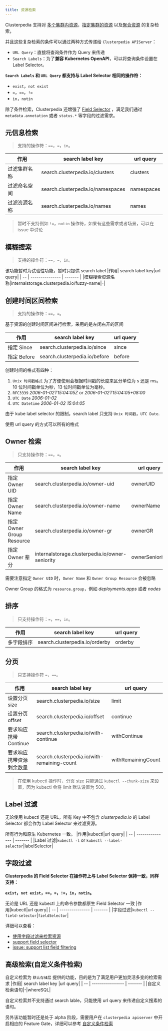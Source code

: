 ```yaml
---
title: 资源检索
---
```


Clusterpedia 支持对 [多个集群内资源](multi-cluster)，[指定集群的资源](specified-cluster) 以及[聚合资源](collection-resource) 的复杂检索，

并且这些复杂检索的条件可以通过两种方式传递给 `Clusterpedia APIServer`：
* `URL Query`：直接将查询条件作为 Query 来传递
* `Search Labels`：为了**兼容 Kubernetes OpenAPI**，可以将查询条件设置在 Label Selector。

**`Search Labels` 和 `URL Query` 都支持与 Label Selector 相同的操作符：**
* `exist`，`not exist`
* `=`，`==`，`!=`
* `in`，`notin`

除了条件检索，Clusterpedia 还增强了 [Field Selector](#字段过滤)
，满足我们通过 `metadata.annotation` 或者 `status.*` 等字段的过滤需求。
## 元信息检索
> 支持的操作符：`==`，`=`，`in`。

|作用| search label key|url query|
| -- | --------------- | ------- |
|过滤集群名称|search.clusterpedia.io/clusters|clusters|
|过滤命名空间|search.clusterpedia.io/namespaces|namespaces|
|过滤资源名称|search.clusterpedia.io/names|names|

> 暂时不支持例如 `!=`，`notin` 操作符，如果有这些需求或者场景，可以在 issue 中讨论

## 模糊搜索
> 支持的操作符：`==`，`=`，`in`。

该功能暂时为试验性功能，暂时只提供 search label
|作用| search label key|url query|
| -- | --------------- | ------- |
|模糊搜索资源名称|internalstorage.clusterpedia.io/fuzzy-name|-|

## 创建时间区间检索
> 支持的操作符：`==`，`=`。

基于资源的创建时间区间进行检索，采用的是左闭右开的区间

|作用| search label key|url query|
| -- | --------------- | ------- |
|指定 Since|search.clusterpedia.io/since|since|
|指定 Before|search.clusterpedia.io/before|before|

创建时间的格式有四种：
1. `Unix 时间戳格式` 为了方便使用会根据时间戳的长度来区分单位为 s 还是 ms。
10 位时间戳单位为秒，13 位时间戳单位为毫秒。
2. `RFC3339` *2006-01-02T15:04:05Z* or *2006-01-02T15:04:05+08:00*
3. `UTC Date` *2006-01-02*
4. `UTC Datetime` *2006-01-02 15:04:05*

由于 kube label selector 的限制，search label 只支持 `Unix 时间戳`，`UTC Date`.

使用 url query 的方式可以所有的格式

## Owner 检索
> 只支持操作符：`==`，`=`。

|作用| search label key|url query|
| -- | --------------- | ------- |
|指定 Owner UID|search.clusterpedia.io/owner-uid|ownerUID|
|指定 Owner Name|search.clusterpedia.io/owner-name|ownerName|
|指定 Owner Group Resource|search.clusterpedia.io/owner-gr|ownerGR|
|指定 Owner 辈分|internalstorage.clusterpedia.io/owner-seniority|ownerSeniority|

需要注意指定 `Owner UID` 时，`Owner Name` 和 `Owner Group Resource` 会被忽略

Owner Group 的格式为 `resource.group`，例如 *deployments.apps* 或者 *nodes*

## 排序
> 只支持操作符：`=`，`==`，`in`。

|作用| search label key|url query|
| -- | --------------- | ------- |
|多字段排序|search.clusterpedia.io/orderby|orderby|

## 分页
> 只支持操作符 `=`，`==`。

|作用| search label key|url query|
| -- | --------------- | ------- |
|设置分页 size|search.clusterpedia.io/size|limit|
|设置分页 offset|search.clusterpedia.io/offset|continue|
|要求响应携带 Continue|search.clusterpedia.io/with-continue|withContinue
|要求响应携带资源剩余数量|search.clusterpedia.io/with-remaining-count|withRemainingCount

> 在使用 kubectl 操作时，分页 size 只能通过 `kubectl --chunk-size` 来设置，因为 kubectl 会将 limit 默认设置为 500。

## Label 过滤
无论使用 kubectl 还是 URL，所有 Key 中不包含 *clusterpedia.io* 的 Label Selector 都会作为 Label Selector 来过滤资源。

所有行为和原生 Kubernetes 一致。
|作用|kubectl|url query|
| -- | --------------- | ------- |
|Label 过滤|`kubectl -l` or `kubectl --label-selector`|labelSelector|

## 字段过滤
**Clusterpedia 的 Field Selector 在操作符上与 Label Selector 保持一致，同样支持：** 

**`exist`，`not exist`，`==`，`=`，`!=`，`in`，`notin`。**

无论是 URL 还是 kubectl 上的命令参数都原生 Field Selector 一致
|作用|kubectl|url query|
| -- | --------------- | ------- |
|字段过滤|`kubectl --field-selector`|`fieldSelector`|

详细可以查看：
* [使用字段过滤来检索资源](./multi-cluster#字段过滤)
* [support field selector](https://github.com/clusterpedia-io/clusterpedia/pull/36) 
* [issue: support list field filtering](https://github.com/clusterpedia-io/clusterpedia/issues/48)

## 高级检索(自定义条件检索)
自定义检索为 `默认存储层` 提供的功能，目的是为了满足用户更加灵活多变的检索需求
|作用| search label key |url query|
| -- | ---------------- | ------- |
|自定义检索语句|-|whereSQL|

自定义检索并不支持通过 search lable，只能使用 url query 来传递自定义搜素的语句。

另外该功能暂时还是处于 alpha 阶段，需要用户在 `clusterpedia apiserver` 中开启相应的 Feature Gate，详细可以参考 [自定义条件检索](../../features/raw_sql_query)
